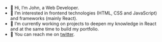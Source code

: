 - 👋 Hi, I’m John, a Web Developer.
- 👀 I’m interested in frontend technologies (HTML, CSS and JavaScript) and frameworks (mainly React).
- 🌱 I’m currently working on projects to deepen my knowledge in React and at the same time to build my portfolio.
- 💞️ You can reach me on [twitter](https://twitter.com/AdemoyeJohn).

<!---
Moyo75/Moyo75 is a ✨ special ✨ repository because its `README.md` (this file) appears on your GitHub profile.
You can click the Preview link to take a look at your changes.
--->
